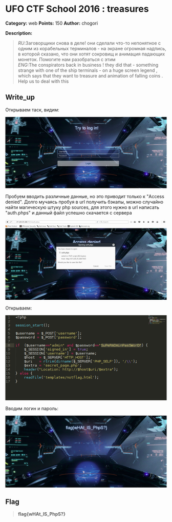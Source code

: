 # UFO CTF School 2016 : treasures

**Category:** web **Points:** 150
**Author:** chogori 

**Description:**

> *RU*:Заговорщики снова в деле! они сделали что-то непонятное с одним из корабельных терминалов - на экране огромная надпись, в которой сказано, что они хотят сокровищ и анимация падающих монеток. Помогите нам разобраться с этим  
> *ENG*:The conspirators back in business ! they did that - something strange with one of the ship terminals - on a huge screen legend , which says that they want to treasure and animation of falling coins . Help us to deal with this

## Write_up

Открываем таск, видим:

![Screen_1.png](./img/Screen_1.png)

Пробуем вводить различные данные, но это приводит только к "Access denied". Долго мучаясь пробуя в url получить бэкапы, можно случайно найти магическую штуку php sources, для этого нужно в url написать "auth.phps" и данный файл успешно скачается с сервера

![Screen_2.png](./img/Screen_2.png)

Открываем:

![Screen_3.png](./img/Screen_3.png)

Вводим логин и пароль:

![Screen_4.png](./img/Screen_4.png)

## Flag

> **flag{wHAt_IS_PhpS?}**
